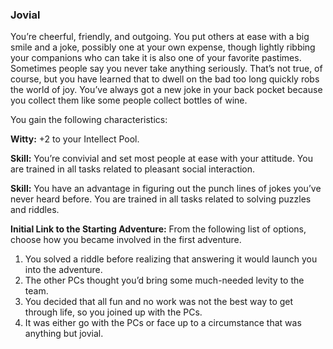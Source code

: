 ### Jovial

<!-- P, ID: 050622 -->

You’re cheerful, friendly, and outgoing. You put others at ease with a big smile and a joke, possibly one at your own expense, though lightly ribbing your companions who can take it is also one of your favorite pastimes. Sometimes people say you never take anything seriously. That’s not true, of course, but you have learned that to dwell on the bad too long quickly robs the world of joy. You’ve always got a new joke in your back pocket because you collect them like some people collect bottles of wine.

<!-- P, ID: 050623 -->

You gain the following characteristics:

<!-- P, ID: 050624 -->

**Witty:** +2 to your Intellect Pool.

<!-- P, ID: 050625 -->

**Skill:** You’re convivial and set most people at ease with your attitude. You are trained in all tasks related to pleasant social interaction.

<!-- P, ID: 050626 -->

**Skill:** You have an advantage in figuring out the punch lines of jokes you’ve never heard before. You are trained in all tasks related to solving puzzles and riddles.

<!-- P, ID: 050627 -->

**Initial Link to the Starting Adventure:** From the following list of options, choose how you became involved in the first adventure.

<!-- L, ID: 050628 -->

1. You solved a riddle before realizing that answering it would launch you into the adventure.
2. The other PCs thought you’d bring some much-needed levity to the team.
3. You decided that all fun and no work was not the best way to get through life, so you joined up with the PCs.
4. It was either go with the PCs or face up to a circumstance that was anything but jovial.

<!-- /L -->

